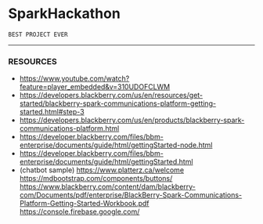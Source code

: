 # SparkHackathon


```
BEST PROJECT EVER
```
---

### RESOURCES

* https://www.youtube.com/watch?feature=player_embedded&v=310UDOFCLWM
* https://developers.blackberry.com/us/en/resources/get-started/blackberry-spark-communications-platform-getting-started.html#step-3
* https://developers.blackberry.com/us/en/products/blackberry-spark-communications-platform.html
* https://developer.blackberry.com/files/bbm-enterprise/documents/guide/html/gettingStarted-node.html
* https://developer.blackberry.com/files/bbm-enterprise/documents/guide/html/gettingStarted.html
* (chatbot sample) https://www.platterz.ca/welcome 
https://mdbootstrap.com/components/buttons/
https://www.blackberry.com/content/dam/blackberry-com/Documents/pdf/enterprise/BlackBerry-Spark-Communications-Platform-Getting-Started-Workbook.pdf
https://console.firebase.google.com/

